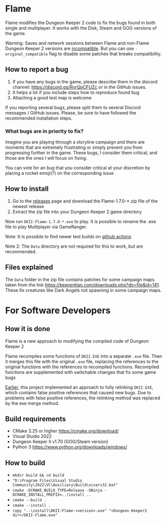 # Flame

Flame modifies the Dungeon Keeper 2 code to fix the bugs found in both single and multiplayer.
It works with the Disk, Steam and GOG versions of the game.

Warning: Saves and network sessions between Flame and non-Flame Dungeon Keeper 2 versions are [incompatible](https://github.com/DiaLight/Flame/issues/57).
But you can use `-original_compatible` flag to disable some patches that breaks compatibility.

## How to report a bug

1) If you have any bugs in the game, please describe them in the discord channel: https://discord.gg/RvrQpCFUZc or in the GitHub issues.
2) It helps a lot if you include steps how to reproduce found bug
3) Attaching a good test map is welcome

If you reporting several bugs, please split them to several Discord messages / GitHub issues. Please, be sure to have followed the recommended installation steps.

### What bugs are in priority to fix?
Imagine you are playing through a storyline campaign and there are moments
that are extremely frustrating or simply prevent you from progressing further in the game.
These bugs, I consider them critical, and those are the ones I will focus on fixing.

You can vote for an bug that you consider critical at your discretion by placing a rocket emoji(?) on the corresponding issue


## How to install
1) Go to the [releases](https://github.com/DiaLight/Flame/releases) page and download the Flame-1.7.0-*.zip file of the newest release
2) Extract the zip file into your Dungeon Keeper 2 game directory

Now run `DKII-Flame-1.7.0-*.exe` to play. It is possible to rename the .exe file to play Multiplayer via GameRanger.

Note: It is possible to find newer test builds on [github actions](https://github.com/DiaLight/Flame/actions)

Note 2: The `Data` directory are not required for this to work, but are recommended.

## Files explained

The `Data` folder in the zip file contains patches for some campaign maps taken from the link https://keeperklan.com/downloads.php?do=file&id=141. These fix creatures like Dark Angels not spawning in some campaign maps.

# For Software Developers

## How it is done

Flame is a new approach to modifying the compiled code of Dungeon Keeper 2

Flame recompiles some functions of `DKII.EXE` into a separate `.exe` file.
Then it merges this file with the original `.exe` file, replacing the references to
the original functions with the references to recompiled functions.
Recompiled functions are supplemented with switchable changes that fix some game bugs

[Earlier](https://github.com/DiaLight/Flame/tree/46e5b0c1df93060bd01a83bb6d14d064e9c8c3dc "Full relinking approach"), this project implemented an approach to fully relinking `DKII.EXE`,
which contains false positive references that caused new bugs. Due to problems with false positive references, the relinking method was replaced by the exe merge method.

## Build requirements
- CMake 3.25 or higher https://cmake.org/download/
- Visual Studio 2022
- Dungeon Keeper II v1.70 (GOG/Steam version)
- Python 3 https://www.python.org/downloads/windows/

## How to build
- `mkdir build && cd build`
- `"D:\Program Files\Visual Studio Community\2022\VC\Auxiliary\Build\vcvars32.bat"`
- `cmake -DCMAKE_BUILD_TYPE=Release -GNinja -DCMAKE_INSTALL_PREFIX=../install ..`
- `cmake --build .`
- `cmake --install .`
- `copy "..\install\DKII-Flame-<version>.exe" "<Dungeon Keeper2 dir>/DKII-Flame.exe"`